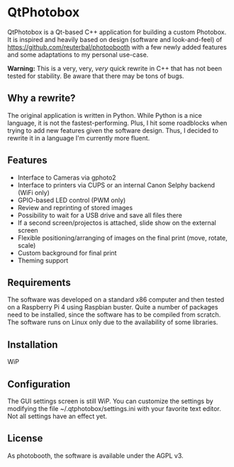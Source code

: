 QtPhotobox
==========

QtPhotobox is a Qt-based C++ application for building a custom Photobox. It is
inspired and heavily based on design (software and look-and-feel) of 
https://github.com/reuterbal/photoobooth with a few
newly added features and some adaptations to my personal use-case.

**Warning:** This is a very, very, *very* quick rewrite in C++ that has not been
tested for stability. Be aware that there may be tons of bugs.

Why a rewrite?
--------------

The original application is written in Python. While Python is a nice language,
it is not the fastest-performing. Plus, I hit some roadblocks when trying
to add new features given the software design. Thus, I decided to rewrite
it in a language I'm currently more fluent.

Features
--------

  * Interface to Cameras via gphoto2
  * Interface to printers via CUPS or an internal Canon Selphy backend (WiFi only)
  * GPIO-based LED control (PWM only)
  * Review and reprinting of stored images
  * Possibility to wait for a USB drive and save all files there
  * If a second screen/projectos is attached, slide show on the external screen
  * Flexible positioning/arranging of images on the final print (move, rotate, scale)
  * Custom background for final print
  * Theming support
  
Requirements
------------

The software was developed on a standard x86 computer and then tested on a
Raspberry Pi 4 using Raspbian buster. Quite a number of packages need to be installed,
since the software has to be compiled from scratch. 
The software runs on Linux only due to the availability of some libraries.

Installation
------------

WiP

Configuration
-------------

The GUI settings screen is still WiP. You can customize the settings by modifying
the file ~/.qtphotobox/settings.ini with your favorite text editor. Not all
settings have an effect yet.

License
-------

As photobooth, the software is available under the AGPL v3.
